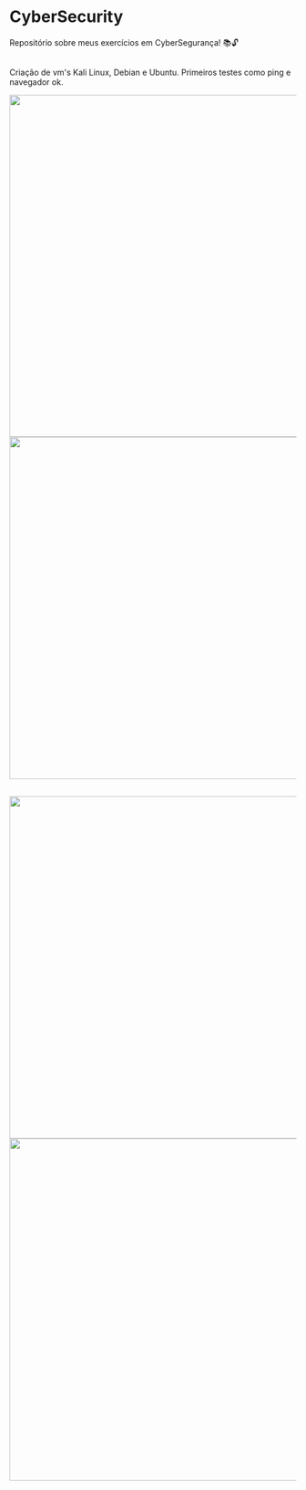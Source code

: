 # CyberSecurity

Repositório sobre meus exercícios em CyberSegurança! 📚🔓
##
Criação de vm's Kali Linux, Debian e Ubuntu.
Primeiros testes como ping e navegador ok.

<div>
  <img src=https://user-images.githubusercontent.com/61276577/185271721-2397e549-574f-4ddc-9307-8b33e8c21c96.JPG width= "600px" /> 
</div>

<div>
  <img src=https://user-images.githubusercontent.com/61276577/185271718-d6cce66a-93c9-4f1d-8087-85669bde1677.JPG width= "600px" /> 
</div>

##

<div>
  <img src=https://user-images.githubusercontent.com/61276577/185272596-7d7df4e3-d2d8-438c-bfd1-9a8838cd5a10.JPG width= "600px" /> 
</div>

<div>
  <img src=https://user-images.githubusercontent.com/61276577/185272924-2b0d34cf-8ce3-4c52-9c1d-6811d91b4a4d.JPG width= "600px" /> 
</div>
